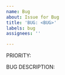 ```yaml
---
name: Bug
about: Issue for Bug
title: 'BUG: <BUG>'
labels: bug
assignees: ''

---
```


PRIORITY: 

BUG DESCRIPTION:

